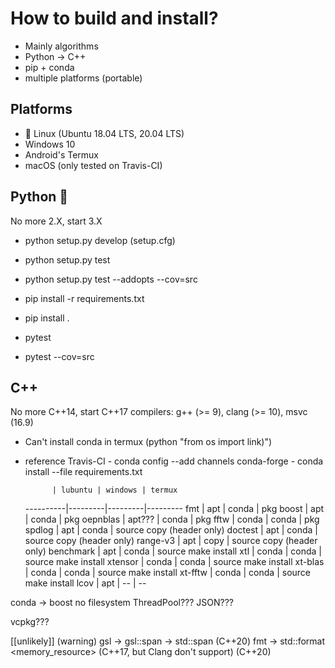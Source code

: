 # How to build and install?

- Mainly algorithms
- Python -> C++
- pip + conda
- multiple platforms (portable)

## Platforms

- 🐧 Linux (Ubuntu 18.04 LTS, 20.04 LTS)
- Windows 10
- Android's Termux
- macOS (only tested on Travis-CI)

## Python 🐍

No more 2.X, start 3.X

- python setup.py develop (setup.cfg)
- python setup.py test
- python setup.py test --addopts --cov=src

- pip install -r requirements.txt
- pip install .
- pytest
- pytest --cov=src

## C++

No more C++14, start C++17
compilers: g++ (>= 9), clang (>= 10), msvc (16.9)

- Can't install conda in termux (python "from os import link)")
- reference Travis-CI - conda config --add channels conda-forge - conda install --file requirements.txt

            | lubuntu | windows | termux
  ----------|---------|---------|---------
  fmt | apt | conda | pkg
  boost | apt | conda | pkg
  oepnblas | apt??? | conda | pkg
  fftw | conda | conda | pkg
  spdlog | apt | conda | source copy (header only)
  doctest | apt | conda | source copy (header only)
  range-v3 | apt | copy | source copy (header only)
  benchmark | apt | conda | source make install
  xtl | conda | conda | source make install
  xtensor | conda | conda | source make install
  xt-blas | conda | conda | source make install
  xt-fftw | conda | conda | source make install
  lcov | apt | -- | --

conda -> boost no filesystem
ThreadPool???
JSON???

vcpkg???

[[unlikely]] (warning)
gsl -> gsl::span -> std::span (C++20)
fmt -> std::format
<memory_resource> (C++17, but Clang don't support)
<concepts> (C++20)
